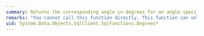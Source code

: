 ```yaml
---
summary: Returns the corresponding angle in degrees for an angle specified in radians.
remarks: "You cannot call this function directly. This function can only appear within a LINQ to Entities query.  \n  \n This function is translated to a corresponding function in the database. For information about the corresponding SQL Server function, see [DEGREES (Transact-SQL)](http://go.microsoft.com/fwlink/?LinkId=141348)."
uid: System.Data.Objects.SqlClient.SqlFunctions.Degrees*
---
```

